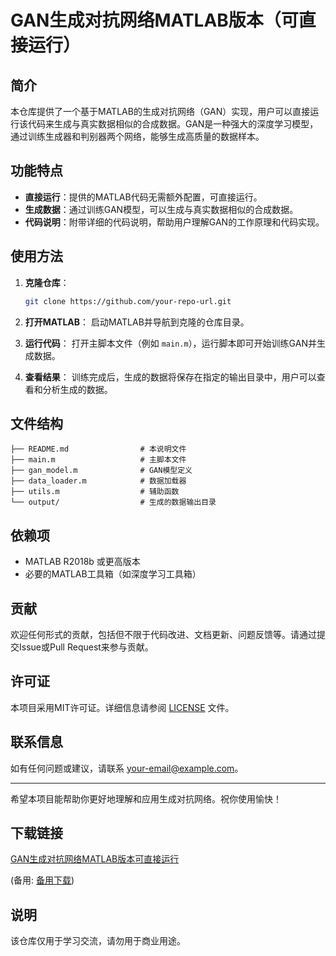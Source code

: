 # GAN生成对抗网络MATLAB版本（可直接运行）

## 简介

本仓库提供了一个基于MATLAB的生成对抗网络（GAN）实现，用户可以直接运行该代码来生成与真实数据相似的合成数据。GAN是一种强大的深度学习模型，通过训练生成器和判别器两个网络，能够生成高质量的数据样本。

## 功能特点

- **直接运行**：提供的MATLAB代码无需额外配置，可直接运行。
- **生成数据**：通过训练GAN模型，可以生成与真实数据相似的合成数据。
- **代码说明**：附带详细的代码说明，帮助用户理解GAN的工作原理和代码实现。

## 使用方法

1. **克隆仓库**：
   ```bash
   git clone https://github.com/your-repo-url.git
   ```

2. **打开MATLAB**：
   启动MATLAB并导航到克隆的仓库目录。

3. **运行代码**：
   打开主脚本文件（例如 `main.m`），运行脚本即可开始训练GAN并生成数据。

4. **查看结果**：
   训练完成后，生成的数据将保存在指定的输出目录中，用户可以查看和分析生成的数据。

## 文件结构

```
├── README.md                # 本说明文件
├── main.m                   # 主脚本文件
├── gan_model.m              # GAN模型定义
├── data_loader.m            # 数据加载器
├── utils.m                  # 辅助函数
└── output/                  # 生成的数据输出目录
```

## 依赖项

- MATLAB R2018b 或更高版本
- 必要的MATLAB工具箱（如深度学习工具箱）

## 贡献

欢迎任何形式的贡献，包括但不限于代码改进、文档更新、问题反馈等。请通过提交Issue或Pull Request来参与贡献。

## 许可证

本项目采用MIT许可证。详细信息请参阅 [LICENSE](LICENSE) 文件。

## 联系信息

如有任何问题或建议，请联系 [your-email@example.com](mailto:your-email@example.com)。

---

希望本项目能帮助你更好地理解和应用生成对抗网络。祝你使用愉快！

## 下载链接
[GAN生成对抗网络MATLAB版本可直接运行](https://pan.quark.cn/s/5e1aaa03abb3) 

(备用: [备用下载](https://pan.baidu.com/s/1YwinVIA6XSGix8ZT9wVwPA?pwd=1234))

## 说明

该仓库仅用于学习交流，请勿用于商业用途。
